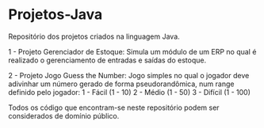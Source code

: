 # Projetos-Java
Repositório dos projetos criados na linguagem Java.

1 - Projeto Gerenciador de Estoque:
    Simula um módulo de um ERP no qual é realizado o gerenciamento de entradas e saídas do estoque.
    
2 - Projeto Jogo Guess the Number:
    Jogo simples no qual o jogador deve adivinhar um número gerado de forma pseudorandômica, num range definido pelo jogador:
      1 - Fácil (1 - 10)
      2 - Médio (1 - 50)
      3 - Difícil (1 - 100)

Todos os código que encontram-se neste repositório podem ser considerados de domínio público.
